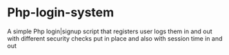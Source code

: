 # Php-login-system
A simple Php login|signup script that registers user logs them in and out with different security checks put in place and also with session time in and out
